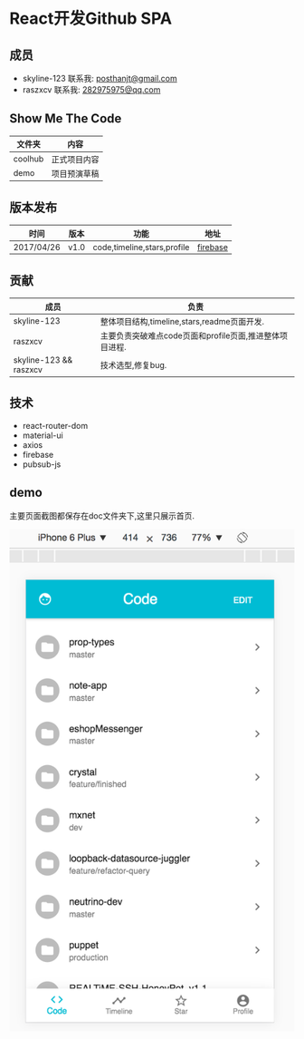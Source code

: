 # React开发Github SPA

## 成员
- skyline-123  联系我: posthanjt@gmail.com
- raszxcv      联系我:    282975975@qq.com

## Show Me The Code
|文件夹|内容|
|-|-|
|coolhub|正式项目内容|
|demo|项目预演草稿|

## 版本发布
|时间|版本|功能|地址|
|-|-|-|-|
|2017/04/26|v1.0|code,timeline,stars,profile|[firebase](https://react-coolhub.firebaseapp.com)|

## 贡献
|成员|负责|
|-|-|
|skyline-123|整体项目结构,timeline,stars,readme页面开发.|
|raszxcv|主要负责突破难点code页面和profile页面,推进整体项目进程.|
|skyline-123 && raszxcv|技术选型,修复bug.|

## 技术
- react-router-dom
- material-ui
- axios
- firebase
- pubsub-js

## demo
主要页面截图都保存在doc文件夹下,这里只展示首页.

![demo1](https://github.com/Skyline-CoolHub-Team/React-CoolHub-Project/blob/master/doc/demo1.png?raw=true)

